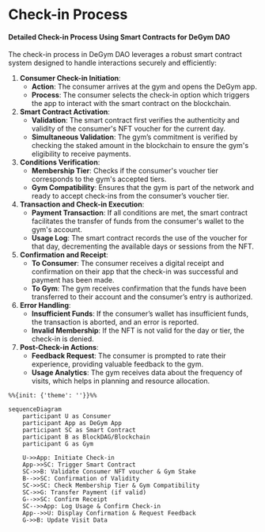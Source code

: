 # Check-in Process

#### Detailed Check-in Process Using Smart Contracts for DeGym DAO

The check-in process in DeGym DAO leverages a robust smart contract system designed to handle interactions securely and efficiently:

1. **Consumer Check-in Initiation**:
   * **Action**: The consumer arrives at the gym and opens the DeGym app.
   * **Process**: The consumer selects the check-in option which triggers the app to interact with the smart contract on the blockchain.
2. **Smart Contract Activation**:
   * **Validation**: The smart contract first verifies the authenticity and validity of the consumer's NFT voucher for the current day.
   * **Simultaneous Validation**: The gym’s commitment is verified by checking the staked amount in the blockchain to ensure the gym's eligibility to receive payments.
3. **Conditions Verification**:
   * **Membership Tier**: Checks if the consumer's voucher tier corresponds to the gym's accepted tiers.
   * **Gym Compatibility**: Ensures that the gym is part of the network and ready to accept check-ins from the consumer’s voucher tier.
4. **Transaction and Check-in Execution**:
   * **Payment Transaction**: If all conditions are met, the smart contract facilitates the transfer of funds from the consumer's wallet to the gym's account.
   * **Usage Log**: The smart contract records the use of the voucher for that day, decrementing the available days or sessions from the NFT.
5. **Confirmation and Receipt**:
   * **To Consumer**: The consumer receives a digital receipt and confirmation on their app that the check-in was successful and payment has been made.
   * **To Gym**: The gym receives confirmation that the funds have been transferred to their account and the consumer’s entry is authorized.
6. **Error Handling**:
   * **Insufficient Funds**: If the consumer’s wallet has insufficient funds, the transaction is aborted, and an error is reported.
   * **Invalid Membership**: If the NFT is not valid for the day or tier, the check-in is denied.
7. **Post-Check-in Actions**:
   * **Feedback Request**: The consumer is prompted to rate their experience, providing valuable feedback to the gym.
   * **Usage Analytics**: The gym receives data about the frequency of visits, which helps in planning and resource allocation.

&#x20;

```mermaid
%%{init: {'theme': ''}}%%

sequenceDiagram
    participant U as Consumer
    participant App as DeGym App
    participant SC as Smart Contract
    participant B as BlockDAG/Blockchain
    participant G as Gym

    U->>App: Initiate Check-in
    App->>SC: Trigger Smart Contract
    SC->>B: Validate Consumer NFT voucher & Gym Stake
    B-->>SC: Confirmation of Validity
    SC->>SC: Check Membership Tier & Gym Compatibility
    SC->>G: Transfer Payment (if valid)
    G-->>SC: Confirm Receipt
    SC-->>App: Log Usage & Confirm Check-in
    App-->>U: Display Confirmation & Request Feedback
    G->>B: Update Visit Data

```
